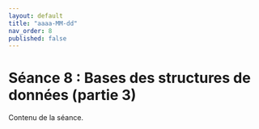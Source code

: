 ```yaml
---
layout: default
title: "aaaa-MM-dd"
nav_order: 8
published: false
---
```


# Séance 8 : Bases des structures de données (partie 3)

Contenu de la séance.

